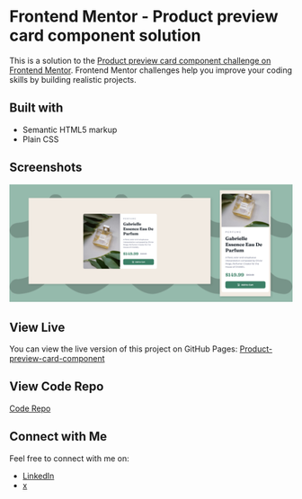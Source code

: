 # Frontend Mentor - Product preview card component solution

This is a solution to the [Product preview card component challenge on Frontend Mentor](https://www.frontendmentor.io/challenges/product-preview-card-component-GO7UmttRfa). Frontend Mentor challenges help you improve your coding skills by building realistic projects. 

## Built with

- Semantic HTML5 markup
- Plain CSS


## Screenshots

![Screenshot](img/screenshot.png)

## View Live

You can view the live version of this project on GitHub Pages: [Product-preview-card-component](https://iamupo.github.io/FrontendMentor-Solutions/product-preview-card-component)

## View Code Repo

[Code Repo](https://github.com/IamUPO/FrontendMentor-Solutions/tree/main/product-preview-card-component)

## Connect with Me

Feel free to connect with me on:

- [LinkedIn](https://www.linkedin.com/in/iamupo/)
- [x](https://www.x.com/iamupo/)
